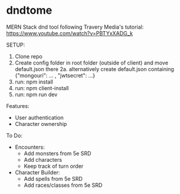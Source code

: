 # dndtome

MERN Stack dnd tool following Travery Media's tutorial: https://www.youtube.com/watch?v=PBTYxXADG_k

SETUP:
1. Clone repo
2. Create config folder in root folder (outside of client) and move default.json there
  2a. alternatively create default.json containing {"mongouri": ... , "jwtsecret": ...}
3. run: npm install
4. run: npm client-install
5. run: npm run dev

Features:
- User authentication
- Character ownership

To Do:
- Encounters:
  - Add monsters from 5e SRD
  - Add characters 
  - Keep track of turn order
- Character Builder:
  - Add spells from 5e SRD
  - Add races/classes from 5e SRD
  
